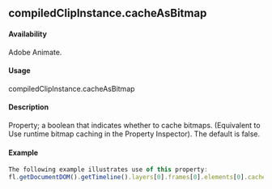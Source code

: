 ## compiledClipInstance.cacheAsBitmap

#### Availability

Adobe Animate.

#### Usage

compiledClipInstance.cacheAsBitmap

#### Description

Property; a boolean that indicates whether to cache bitmaps. (Equivalent to Use runtime bitmap caching in the Property Inspector). The default is false.

#### Example

```javascript
The following example illustrates use of this property:
fl.getDocumentDOM().getTimeline().layers[0].frames[0].elements[0].cacheAsBitmap = true;

```